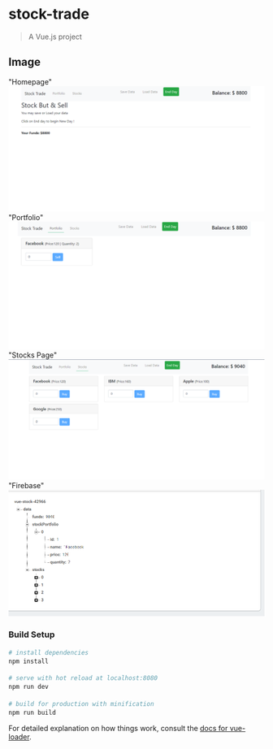 # stock-trade

> A Vue.js project


## Image

"Homepage"
![Home](image/4.png)
"Portfolio"
![Portfolio](image/3.png)
"Stocks Page"
![Stocks Page](image/2.png)
"Firebase"
![Firebase](image/1.png)

### Build Setup

``` bash
# install dependencies
npm install

# serve with hot reload at localhost:8080
npm run dev

# build for production with minification
npm run build
```

For detailed explanation on how things work, consult the [docs for vue-loader](http://vuejs.github.io/vue-loader).
